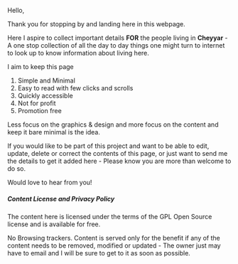 Hello,

Thank you for stopping by and landing here in this webpage.

Here I aspire to collect important details **FOR** the people living in **Cheyyar** - A one stop collection of all the day to day things one might turn to internet to look up to know information about living here.

I aim to keep this page
1. Simple and Minimal
2. Easy to read with few clicks and scrolls 
3. Quickly accessible 
4. Not for profit 
5. Promotion free 

Less focus on the graphics & design and more focus on the content and keep it bare minimal is the idea.

If you would like to be part of this project and want to be able to edit, update, delete or correct the contents of this page, or just want to send me the details to get it added here - Please know you are more than welcome to do so. 

Would love to hear from you!

##### **Content License and Privacy Policy**

The content here is licensed under the terms of the GPL Open Source license and is available for free.

No Browsing trackers. Content is served only for the benefit if any of the content needs to be removed, modified or updated - The owner just may have to email and I will be sure to get to it as soon as possible. 
